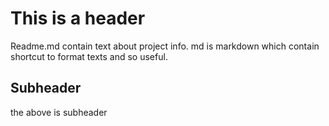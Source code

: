 # This is a header 
Readme.md contain text about project info.
md is markdown which contain shortcut to format texts and so useful.

## Subheader 
the above is subheader
